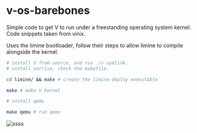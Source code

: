 # v-os-barebones
Simple code to get V to run under a freestanding operating system kernel. Code snippets taken from vinix.

Uses the limine bootloader, follow their steps to allow limine to compile alongside the kernel.

```sh
# install V from source, and run ./v symlink.
# install xorriso, check the makefile.

cd limine/ && make # create the limine-deploy executable

make # make V kernel

# install qemu

make qemu # run qemu
```

![ssss](https://user-images.githubusercontent.com/66291634/186858460-371c3c95-bb38-413e-8a64-b3cd96cec01b.png)
